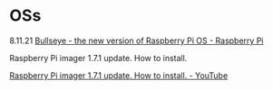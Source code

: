 # OSs

8.11.21 [Bullseye - the new version of Raspberry Pi OS - Raspberry Pi](https://www.raspberrypi.com/news/raspberry-pi-os-debian-bullseye/)

Raspberry Pi imager 1.7.1 update. How to install.

[Raspberry Pi imager 1.7.1 update. How to install. - YouTube](https://www.youtube.com/watch?v=lx7de9KOXOQ)
